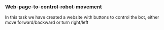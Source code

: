 ### Web-page-to-control-robot-movement

In this task we have created a website with buttons to control the bot, either move forward/backward or turn right/left

